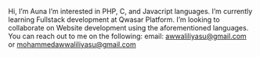 Hi, I’m Auna
I’m interested in PHP, C, and Javacript languages.
I’m currently learning Fullstack development at Qwasar Platform.
I’m looking to collaborate on Website development using the aforementioned languages.
You can reach out to me on the following:
email: awwaliliyasu@gmail.com or mohammedawwaliliyasu@gmail.com
